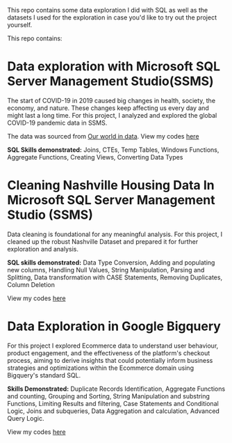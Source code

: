 This repo contains some data exploration I did with SQL as well as the datasets I used for the exploration in case you'd like to try out the project yourself.

This repo contains:

# Data exploration with Microsoft SQL Server Management Studio(SSMS)
The start of COVID-19 in 2019 caused big changes in health, society, the economy, and nature. These changes keep affecting us every day and might last a long time.
For this project, I analyzed and explored the global COVID-19 pandemic data in SSMS. 

The data was sourced from [Our world in data](https://ourworldindata.org/covid-deaths). View my codes [here](https://github.com/JachimmaChristian/SQL-Projects-Repo/blob/main/Covid%2019%20Portfolio%20Project1%20-%20Christian%20Jachimma%20C..SQL)

**SQL Skills demonstrated:** Joins, CTEs, Temp Tables, Windows Functions, Aggregate Functions, Creating Views, Converting Data Types

# Cleaning Nashville Housing Data In Microsoft SQL Server Management Studio (SSMS)
Data cleaning is foundational for any meaningful analysis. For this project, I cleaned up the robust Nashville Dataset and prepared it for further exploration and analysis.

**SQL skills demonstrated:** Data Type Conversion, Adding and populating new columns, Handling Null Values, String Manipulation, Parsing and Splitting, Data transformation with CASE Statements, Removing Duplicates, Column Deletion

View my codes [here](https://github.com/JachimmaChristian/SQL-Projects-Repo/blob/main/NashvilleHousingData.sql)

# Data Exploration in Google Bigquery
For this project I explored Ecommerce data to understand user behaviour, product engagement, and the effectiveness of the platform's checkout process, aiming to derive insights that could potentially inform business strategies and optimizations within the Ecommerce domain using Bigquery's standard SQL.

**Skills Demonstrated:** Duplicate Records Identification, Aggregate Functions and counting, Grouping and Sorting, String Manipulation and substring Functions, Limiting Results and filtering, Case Statements and Conditional Logic, Joins and subqueries, Data Aggregation and calculation,  Advanced Query Logic.

View my codes [here](https://github.com/JachimmaChristian/SQL-Projects-Repo/blob/main/Exploring%20an%20Ecommerce%20Dataset%20using%20SQL%20in%20Google%20BigQuery)
